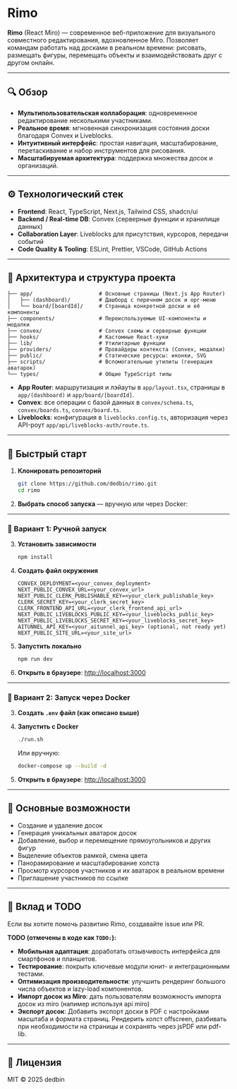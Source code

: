 # Rimo

**Rimo** (React Miro) — современное веб-приложение для визуального совместного редактирования, вдохновленное Miro. Позволяет командам работать над досками в реальном времени: рисовать, размещать фигуры, перемещать объекты и взаимодействовать друг с другом онлайн.

---

## 🔍 Обзор

* **Мультипользовательская коллаборация**: одновременное редактирование несколькими участниками.
* **Реальное время**: мгновенная синхронизация состояния доски благодаря Convex и Liveblocks.
* **Интуитивный интерфейс**: простая навигация, масштабирование, перетаскивание и набор инструментов для рисования.
* **Масштабируемая архитектура**: поддержка множества досок и организаций.

---

## ⚙️ Технологический стек

* **Frontend**: React, TypeScript, Next.js, Tailwind CSS, shadcn/ui
* **Backend / Real-time DB**: Convex (серверные функции и хранилище данных)
* **Collaboration Layer**: Liveblocks для присутствия, курсоров, передачи событий
* **Code Quality & Tooling**: ESLint, Prettier, VSCode, GitHub Actions

---

## 📐 Архитектура и структура проекта

```
├── app/                     # Основные страницы (Next.js App Router)
│   ├── (dashboard)/         # Дашборд с перечнем досок и орг-меню
│   └── board/[boardId]/     # Страница конкретной доски и её компоненты
├── components/              # Переиспользуемые UI-компоненты и модалки
├── convex/                  # Convex схемы и серверные функции
├── hooks/                   # Кастомные React-хуки
├── lib/                     # Утилитарные функции
├── providers/               # Провайдеры контекста (Convex, модалки)
├── public/                  # Статические ресурсы: иконки, SVG
├── scripts/                 # Вспомогательные утилиты (генерация аватарок)
└── types/                   # Общие TypeScript типы
```

* **App Router**: маршрутизация и лэйауты в `app/layout.tsx`, страницы в `app/(dashboard)` и `app/board/[boardId]`.
* **Convex**: все операции с базой данных в `convex/schema.ts`, `convex/boards.ts`, `convex/board.ts`.
* **Liveblocks**: конфигурация в `liveblocks.config.ts`, авторизация через API-роут `app/api/liveblocks-auth/route.ts`.


---

## 🚀 Быстрый старт

1. **Клонировать репозиторий**

   ```bash
   git clone https://github.com/dedbin/rimo.git
   cd rimo
   ```

2. **Выбрать способ запуска** — вручную или через Docker:

---

### 🔧 Вариант 1: Ручной запуск

3. **Установить зависимости**

   ```bash
   npm install
   ```

4. **Создать файл окружения**

   ```text
   CONVEX_DEPLOYMENT=<your_convex_deployment>
   NEXT_PUBLIC_CONVEX_URL=<your_convex_url>
   NEXT_PUBLIC_CLERK_PUBLISHABLE_KEY=<your_clerk_publishable_key>
   CLERK_SECRET_KEY=<your_clerk_secret_key>
   CLERK_FRONTEND_API_URL=<your_clerk_frontend_api_url>
   NEXT_PUBLIC_LIVEBLOCKS_PUBLIC_KEY=<your_liveblocks_public_key>
   NEXT_PUBLIC_LIVEBLOCKS_SECRET_KEY=<your_liveblocks_secret_key>
   AITUNNEL_API_KEY=<your_aitunnel_api_key> (optional, not ready yet)
   NEXT_PUBLIC_SITE_URL=<your_site_url>
   ```

5. **Запустить локально**

   ```bash
   npm run dev
   ```

6. **Открыть в браузере**: [http://localhost:3000](http://localhost:3000)

---

### 🐳 Вариант 2: Запуск через Docker

3. **Создать `.env` файл (как описано выше)**

4. **Запустить с Docker**

   ```bash
   ./run.sh
   ```

   Или вручную:

   ```bash
   docker-compose up --build -d
   ```

5. **Открыть в браузере**: [http://localhost:3000](http://localhost:3000)


---

## 🎨 Основные возможности

* Создание и удаление досок
* Генерация уникальных аватарок досок
* Добавление, выбор и перемещение прямоугольников и других фигур
* Выделение объектов рамкой, смена цвета
* Панорамирование и масштабирование холста
* Просмотр курсоров участников и их аватарок в реальном времени
* Приглашение участников по ссылке

---

## 🤝 Вклад и TODO

Если вы хотите помочь развитию Rimo, создавайте issue или PR.

**TODO (отмечены в коде как `TODO:`):**

* **Мобильная адаптация**: доработать отзывчивость интерфейса для смартфонов и планшетов. 
* **Тестирование**: покрыть ключевые модули юнит- и интеграционными тестами.
* **Оптимизация производительности**: улучшить рендеринг большого числа объектов и lazy-load компонентов.
* **Импорт досок из Miro**: дать пользователям возможность импорта досок из miro (напимер используя api miro)
* **Экспорт досок**: Добавить экспорт доски в PDF с настройками масштаба и формата страниц. Рендерить холст offscreen, разбивать при необходимости на страницы и сохранять через jsPDF или pdf-lib.
---

## 📖 Лицензия

MIT © 2025 dedbin
